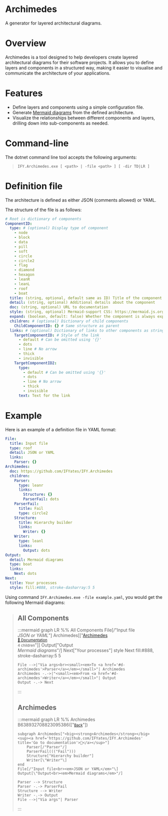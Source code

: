 ﻿# Archimedes
A generator for layered architectural diagrams.

# Overview
Archimedes is a tool designed to help developers create layered architectural diagrams for their software projects. It allows you to define layers and components in a structured way, making it easier to visualise and communicate the architecture of your applications.

# Features
- Define layers and components using a simple configuration file.
- Generate [Mermaid diagrams](https://mermaid.js.org) from the defined architecture.
- Visualize the relationships between different components and layers, drilling down into sub-components as needed.

# Command-line
The dotnet command line tool accepts the following arguments:
> `IFY.Archimedes.exe [ <path> | -file <path> ] [ -dir TD|LR ]`

# Definition file
The architecture is defined as either JSON (comments allowed) or YAML.

The structure of the file is as follows:
```yaml
# Root is dictionary of components
ComponentID:
  type: # (optional) Display type of component
    - node
    - block
    - data
    - pill
    - soft
    - circle
    - circle2
    - flag
    - diamond
    - hexagon
    - leanR
    - leanL
    - roof
    - boat
  title: (string, optional, default same as ID) Title of the component
  detail: (string, optional) Additional details about the component
  doc: (string, optional) URL to documentation
  style: (string, optional) Mermaid-support CSS: https://mermaid.js.org/syntax/flowchart.html#styling-a-node
  expand: (boolean, default: false) Whether the component is always expanded
  children: # (optional) Dictionary of child components
    ChildComponentID: {} # Same structure as parent
  links: # (optional) Dictionary of links to other components as string or object
    TargetComponentID: # Style of the link
      - default # Can be omitted using '{}'
      - dots
      - line # No arrow
      - thick
      - invisible
    TargetComponentID2:
      type:
        - default # Can be omitted using '{}'
        - dots
        - line # No arrow
        - thick
        - invisible
      text: Text for the link
```

# Example
Here is an example of a definition file in YAML format:
```yaml
File:
  title: Input file
  type: roof
  detail: JSON or YAML
  links:
    Parser: {}
Archimedes:
  doc: https://github.com/IFYates/IFY.Archimedes
  children:
    Parser:
      type: leanr
      links:
        Structure: {}
        ParserFail: dots
    ParserFail:
      title: Fail
      type: circle2
    Structure:
      title: Hierarchy builder
      links:
        Writer: {}
    Writer:
      type: leanl
      links:
        Output: dots
Output:
  detail: Mermaid diagrams
  type: boat
  links:
    Next: dots
Next:
  title: Your processes
  style: fill:#888, stroke-dasharray:5 5
```

Using command `IFY.Archimedes.exe -file example.yaml`, you would get the following Mermaid diagrams:

<span id="root-d"></span>
> ## All Components
> 
> :::mermaid
> graph LR
> %% All Components
>     File[/"Input file<br><em>JSON or YAML</em>"\]
>     Archimedes[["<a href='#d-archimedes' title='Expand node'>Archimedes</a><br><small><a href='https://github.com/IFYates/IFY.Archimedes' title='Go to documentation'>📖 Documentation</a></small><br><small>4 children</small>"]]
>     Output[\"Output<br><em>Mermaid diagrams</em>"/]
>     Next["Your processes"]
>     style Next fill:#888, stroke-dasharray:5 5
> 
>     File -->|"Via args<br><small><em>To <a href='#d-archimedes'>Parser</a></em></small>"| Archimedes
>     Archimedes -.->|"<small><em>From <a href='#d-archimedes'>Writer</a></em></small>"| Output
>     Output -.-> Next
> :::
> 
> <span id="d-archimedes"></span>
> ## Archimedes
> 
> :::mermaid
> graph LR
> %% Archimedes
>     B638932708823095386(["<small><a href='#root-d'>Back</a></small>"])
> 
>     subgraph Archimedes["<big><strong>Archimedes</strong></big> <sup><a href='https://github.com/IFYates/IFY.Archimedes' title='Go to documentation'>📖</a></sup>"]
>         Parser[/"Parser"/]
>         ParserFail((("Fail")))
>         Structure["Hierarchy builder"]
>         Writer[\"Writer"\]
>     end
>     File[/"Input file<br><em>JSON or YAML</em>"\]
>     Output[\"Output<br><em>Mermaid diagrams</em>"/]
> 
>     Parser --> Structure
>     Parser -.-> ParserFail
>     Structure --> Writer
>     Writer -.-> Output
>     File -->|"Via args"| Parser
> :::